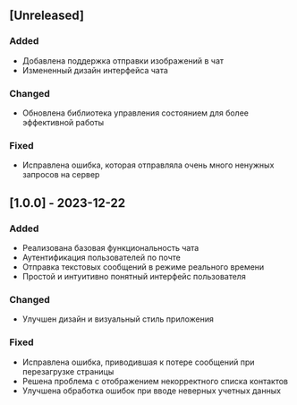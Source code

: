 ## [Unreleased]

### Added

- Добавлена поддержка отправки изображений в чат
- Измененный дизайн интерфейса чата

### Changed

- Обновлена библиотека управления состоянием для более эффективной работы

### Fixed

- Исправлена ошибка, которая отправляла очень много ненужных запросов на сервер

## [1.0.0] - 2023-12-22

### Added

- Реализована базовая функциональность чата
- Аутентификация пользователей по почте
- Отправка текстовых сообщений в режиме реального времени
- Простой и интуитивно понятный интерфейс пользователя

### Changed

- Улучшен дизайн и визуальный стиль приложения

### Fixed

- Исправлена ошибка, приводившая к потере сообщений при перезагрузке страницы
- Решена проблема с отображением некорректного списка контактов
- Улучшена обработка ошибок при вводе неверных учетных данных

